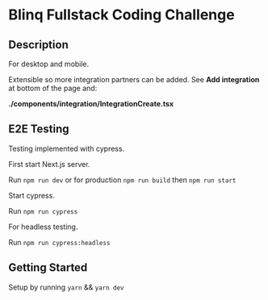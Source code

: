 # Blinq Fullstack Coding Challenge

## Description

For desktop and mobile.

Extensible so more integration partners can be added. See **Add integration** at bottom of the page and:

**./components/integration/IntegrationCreate.tsx**

## E2E Testing

Testing implemented with cypress.

First start Next.js server.

Run `npm run dev` or for production `npm run build` then `npm run start`

Start cypress.

Run `npm run cypress`

For headless testing.

Run `npm run cypress:headless`

## Getting Started

Setup by running `yarn` && `yarn dev`
